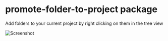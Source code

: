 # promote-folder-to-project package

Add folders to your current project by right clicking on them in the tree view

![Screenshot](http://i.imgur.com/V2p75NW.gif)
